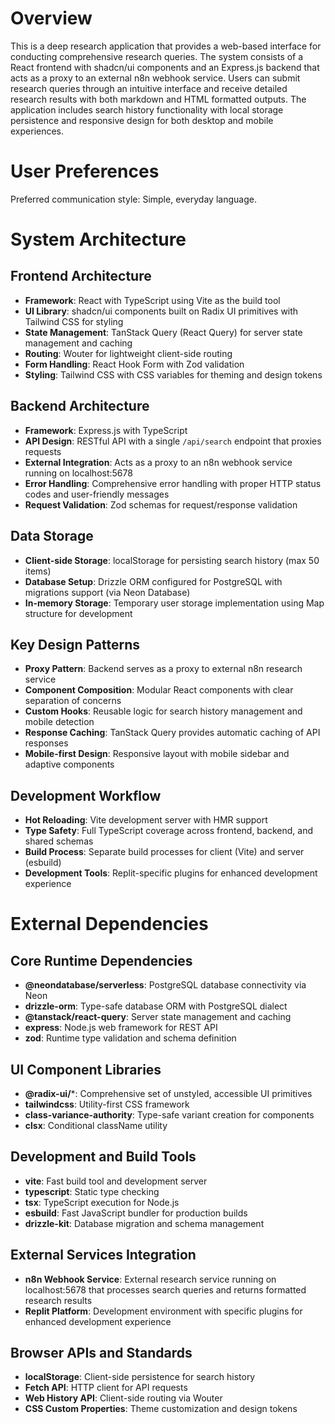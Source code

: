 # Overview

This is a deep research application that provides a web-based interface for conducting comprehensive research queries. The system consists of a React frontend with shadcn/ui components and an Express.js backend that acts as a proxy to an external n8n webhook service. Users can submit research queries through an intuitive interface and receive detailed research results with both markdown and HTML formatted outputs. The application includes search history functionality with local storage persistence and responsive design for both desktop and mobile experiences.

# User Preferences

Preferred communication style: Simple, everyday language.

# System Architecture

## Frontend Architecture
- **Framework**: React with TypeScript using Vite as the build tool
- **UI Library**: shadcn/ui components built on Radix UI primitives with Tailwind CSS for styling
- **State Management**: TanStack Query (React Query) for server state management and caching
- **Routing**: Wouter for lightweight client-side routing
- **Form Handling**: React Hook Form with Zod validation
- **Styling**: Tailwind CSS with CSS variables for theming and design tokens

## Backend Architecture
- **Framework**: Express.js with TypeScript
- **API Design**: RESTful API with a single `/api/search` endpoint that proxies requests
- **External Integration**: Acts as a proxy to an n8n webhook service running on localhost:5678
- **Error Handling**: Comprehensive error handling with proper HTTP status codes and user-friendly messages
- **Request Validation**: Zod schemas for request/response validation

## Data Storage
- **Client-side Storage**: localStorage for persisting search history (max 50 items)
- **Database Setup**: Drizzle ORM configured for PostgreSQL with migrations support (via Neon Database)
- **In-memory Storage**: Temporary user storage implementation using Map structure for development

## Key Design Patterns
- **Proxy Pattern**: Backend serves as a proxy to external n8n research service
- **Component Composition**: Modular React components with clear separation of concerns
- **Custom Hooks**: Reusable logic for search history management and mobile detection
- **Response Caching**: TanStack Query provides automatic caching of API responses
- **Mobile-first Design**: Responsive layout with mobile sidebar and adaptive components

## Development Workflow
- **Hot Reloading**: Vite development server with HMR support
- **Type Safety**: Full TypeScript coverage across frontend, backend, and shared schemas
- **Build Process**: Separate build processes for client (Vite) and server (esbuild)
- **Development Tools**: Replit-specific plugins for enhanced development experience

# External Dependencies

## Core Runtime Dependencies
- **@neondatabase/serverless**: PostgreSQL database connectivity via Neon
- **drizzle-orm**: Type-safe database ORM with PostgreSQL dialect
- **@tanstack/react-query**: Server state management and caching
- **express**: Node.js web framework for REST API
- **zod**: Runtime type validation and schema definition

## UI Component Libraries
- **@radix-ui/***: Comprehensive set of unstyled, accessible UI primitives
- **tailwindcss**: Utility-first CSS framework
- **class-variance-authority**: Type-safe variant creation for components
- **clsx**: Conditional className utility

## Development and Build Tools
- **vite**: Fast build tool and development server
- **typescript**: Static type checking
- **tsx**: TypeScript execution for Node.js
- **esbuild**: Fast JavaScript bundler for production builds
- **drizzle-kit**: Database migration and schema management

## External Services Integration
- **n8n Webhook Service**: External research service running on localhost:5678 that processes search queries and returns formatted research results
- **Replit Platform**: Development environment with specific plugins for enhanced development experience

## Browser APIs and Standards
- **localStorage**: Client-side persistence for search history
- **Fetch API**: HTTP client for API requests
- **Web History API**: Client-side routing via Wouter
- **CSS Custom Properties**: Theme customization and design tokens
